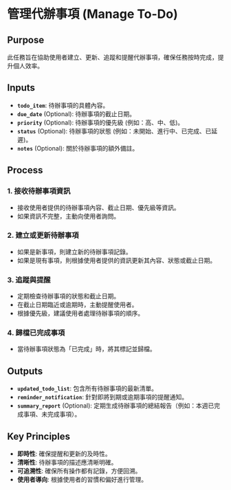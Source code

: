 <!-- Powered by BMAD™ Personal Assistant Expansion Pack -->

# 管理代辦事項 (Manage To-Do)

## Purpose

此任務旨在協助使用者建立、更新、追蹤和提醒代辦事項，確保任務按時完成，提升個人效率。

## Inputs

- **`todo_item`**: 待辦事項的具體內容。
- **`due_date`** (Optional): 待辦事項的截止日期。
- **`priority`** (Optional): 待辦事項的優先級 (例如：高、中、低)。
- **`status`** (Optional): 待辦事項的狀態 (例如：未開始、進行中、已完成、已延遲)。
- **`notes`** (Optional): 關於待辦事項的額外備註。

## Process

### 1. 接收待辦事項資訊

- 接收使用者提供的待辦事項內容、截止日期、優先級等資訊。
- 如果資訊不完整，主動向使用者詢問。

### 2. 建立或更新待辦事項

- 如果是新事項，則建立新的待辦事項記錄。
- 如果是現有事項，則根據使用者提供的資訊更新其內容、狀態或截止日期。

### 3. 追蹤與提醒

- 定期檢查待辦事項的狀態和截止日期。
- 在截止日期臨近或逾期時，主動提醒使用者。
- 根據優先級，建議使用者處理待辦事項的順序。

### 4. 歸檔已完成事項

- 當待辦事項狀態為「已完成」時，將其標記並歸檔。

## Outputs

- **`updated_todo_list`**: 包含所有待辦事項的最新清單。
- **`reminder_notification`**: 針對即將到期或逾期事項的提醒通知。
- **`summary_report`** (Optional): 定期生成待辦事項的總結報告（例如：本週已完成事項、未完成事項）。

## Key Principles

- **即時性**: 確保提醒和更新的及時性。
- **清晰性**: 待辦事項的描述應清晰明確。
- **可追溯性**: 確保所有操作都有記錄，方便回溯。
- **使用者導向**: 根據使用者的習慣和偏好進行管理。
